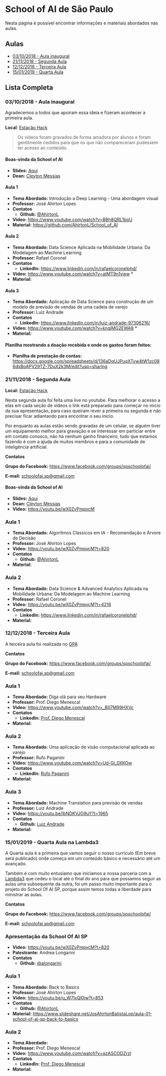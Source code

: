 # School of AI de São Paulo

Nesta página é possível encontrar informações e materiais abordados nas aulas.

## Aulas

- [03/10/2018 - Aula inaugural](#03102018---aula-inaugural)
- [21/11/2018 - Segunda Aula](#21112018---segunda-aula)
- [12/12/2018 - Terceira Aula](#12122018---terceira-aula)
- [15/01/2019 - Quarta Aula](#15012019---quarta-aula)

## Lista Completa

### 03/10/2018 - Aula inaugural

Agradecemos a todos que apoiram essa ideia e fizeram acontecer a primeira aula.

**Local**: [Estação Hack](https://www.google.com.br/maps/place/Esta%C3%A7%C3%A3o+Hack/@-23.5624065,-46.6542724,15z/data=!4m2!3m1!1s0x0:0x53d643daf01894f5?sa=X&ved=2ahUKEwjQnvT2w_TdAhWEjJAKHR1NCTgQ_BIwDnoECAoQCw)

> Os vídeos foram gravados de forma amadora por alunos e foram gentilmente cedidos para que os que não compareceram pudessem ter acesso ao conteúdo.

#### Boas-vinda da School of AI
- **Slides:** [Aqui](https://docs.google.com/presentation/d/1wqxn_249Ewr2bfKn4W3Kcm9IeylGl8l92crB_otN3wM/edit?usp=sharing)
- **Dean:** [Cleyton Messias](https://www.linkedin.com/in/cleytonmessias/)


#### Aula 1

- **Tema Abordado:** Introdução a Deep Learning - Uma abordagem visual
- **Professor:** José Ahirton Lopes
- **Contatos** 
  - **Github:** [@AhirtonL](https://github.com/AhirtonL)
- **Video:** https://www.youtube.com/watch?v=BBh8QRL1boU
- **Material:** https://github.com/AhirtonL/School_of_AI

#### Aula 2

- **Tema Abordado:** Data Science Aplicada na Mobilidade Urbana: Da Modelagem ao Machine Learning
- **Professor:** Rafael Coronel
- **Contatos** 
  - **LinkedIn:** https://www.linkedin.com/in/rafaelcoronelphd/
- **Video:** https://www.youtube.com/watch?v=atMT9n1yjew *
- **Material:**

#### Aula 3

- **Tema Abordado:** Aplicação de Data Science para construção de um modelo de previsão de vendas de uma cadeia de varejo
- **Professor:** Luiz Andrade
- **Contatos** 
  - **LinkedIn:** https://www.linkedin.com/in/luiz-andrade-97306216/
- **Video:** https://www.youtube.com/watch?v=knqjMG2EWA8 *
- **Material:**


#### Planilha mostrando a doação recebida e onde os gastos foram feitos:

- **Planilha de prestação de contas:** https://docs.google.com/spreadsheets/d/136aDqUJPuqXTvw4tW1zc086dxBoAPV29TZ-7DuX2k3M/edit?usp=sharing


### 21/11/2018 - Segunda Aula

**Local:** [Estação Hack](https://www.google.com.br/maps/place/Esta%C3%A7%C3%A3o+Hack/@-23.5624065,-46.6542724,15z/data=!4m2!3m1!1s0x0:0x53d643daf01894f5?sa=X&ved=2ahUKEwjQnvT2w_TdAhWEjJAKHR1NCTgQ_BIwDnoECAoQCw)

Nesta segunda aula foi feita uma live no youtube. Para melhorar o acesso a elas em cada seção de videos o link está preparado para começar no inicio da sua apresentação, para caso queiram rever a primeira ou segunda e não precisar ficar adiantando para encontrar o seu inicio.

Por enquanto as aulas estão sendo gravadas de um celular, se alguém tiver um equipamento melhor para gravação e se interessar em particiar entre em contato conosco, não há nenhum ganho financeiro, tudo que estamos fazendo é com a ajuda de muitos membros e para a comunidade de inteligência artificial.

**Contatos**

**Grupo do Facebook:** https://www.facebook.com/groups/spschoolofai/

**E-mail:** schoolofai.sp@gmail.com

#### Boas-vinda da School of AI
- **Slides:** [Aqui](https://docs.google.com/presentation/d/1wqxn_249Ewr2bfKn4W3Kcm9IeylGl8l92crB_otN3wM/edit?usp=sharing)
- **Dean:** [Cleyton Messias](https://www.linkedin.com/in/cleytonmessias/)
- **Video:** https://youtu.be/wX0ZvPmpvcM

### Aula 1

- **Tema Abordado:** Algoritmos Clássicos em IA - Recomendação e Árvore de Decisão
- **Professor:** José Ahirton Lopes
- **Video:** https://youtu.be/wX0ZvPmpvcM?t=820
- **Contatos**
  - **Github:** [@AhirtonL](https://github.com/AhirtonL)
- **Material:**

### Aula 2

- **Tema Abordado:** Data Science & Advanced Analytics Aplicada na Mobilidade Urbana: Da Modelagem ao Machine Learning
- **Professor:** Rafael Coronel
- **Video:** https://youtu.be/wX0ZvPmpvcM?t=4216
- **Contatos**
  - **LinkedIn:** https://www.linkedin.com/in/rafaelcoronelphd/
- **Material:**

### 12/12/2018 - Terceira Aula

A terceira aula foi realizada no [GPA](https://www.google.com/maps/place/Instituto+GPA/@-23.5728655,-46.6579055,17z/data=!3m1!4b1!4m5!3m4!1s0x94ce56f1b6bf2527:0xc7dbbdf863fa692b!8m2!3d-23.5728704!4d-46.6557168)

**Contatos**

**Grupo do Facebook:** https://www.facebook.com/groups/spschoolofai/

**E-mail:** schoolofai.sp@gmail.com
  
  ### Aula 1

- **Tema Abordado:** Diga olá para seu Hardware
- **Professor:** Prof. Diego Menescal
- **Video:** https://www.youtube.com/watch?v=_B07M99HXVc
- **Contatos**
  - **LinkedIn:** [Prof. Diego Menescal](https://www.linkedin.com/in/diegomenescal/)
- **Material:**

 ### Aula 2

- **Tema Abordado:** Uma aplicação de visão computacional aplicada ao varejo
- **Professor:** Rufo Paganini
- **Video:** https://www.youtube.com/watch?v=Ud-Gl_0XKOw
- **Contatos**
  - **LinkedIn:** [Rufo Paganini](https://www.linkedin.com/in/rufopaganini/)
- **Material:**
  
### Aula 3

- **Tema Abordado:** Machine Translation para previsão de vendas
- **Professor:** Luiz Andrade
- **Video:** https://youtu.be/lbNDKVJO9uY?t=1965
- **Contatos**
  - **Github:** [Luiz Andrade](https://www.linkedin.com/in/luiz-andrade-97306216)
- **Material:**

### 15/01/2019 - Quarta Aula na Lambda3

A Quarta aula é a primeira que vamos seguir o nosso currículo (Em breve será publicado) onde começa em um conteúdo básico e necessário até um avançado. 

Também é com muito entusiamo que iniciamos a nossa parceria com a [Lambda3](https://www.lambda3.com.br/) que cedeu o local até o final do ano para que possamos seguir as aulas uma subsequente da outra, foi um passo muito importante para o projeto do School Of AI SP, porque assim temos todas a liberdade para ministrar as aulas.

**Contatos**

**Grupo do Facebook:** https://www.facebook.com/groups/spschoolofai/

**E-mail:** schoolofai.sp@gmail.com

### Apresentação da School Of AI SP

- **Video:** https://youtu.be/wX0ZvPmpvcM?t=820
- **Palestrante:** Andrea Longarini
- **Contatos**
  - **Github:** [@alongarini](https://github.com/alongarini)

### Aula 1
  
- **Tema Abordado:** Back to Basics
- **Professor:** José Ahirton Lopes
- **Video:** https://youtu.be/u_W7IxQl0jw?t=853
- **Contatos**
  - **Github:** [@AhirtonL](https://github.com/AhirtonL)
- **Material:** https://www.slideshare.net/JosAhirtonBatistaLop/aula-01-school-of-ai-sp-back-to-basics

### Aula 2

- **Tema Abordado:**
- **Professor:** Prof. Diego Menescal
- **Video:** https://www.youtube.com/watch?v=qzASCODZrzI
- **Contatos**
  - **LinkedIn:** [Prof. Diego Menescal](https://www.linkedin.com/in/diegomenescal/)
- **Material:**
